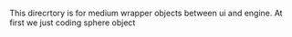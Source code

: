 This direcrtory is for medium wrapper objects between ui and engine.
At first we just coding sphere object